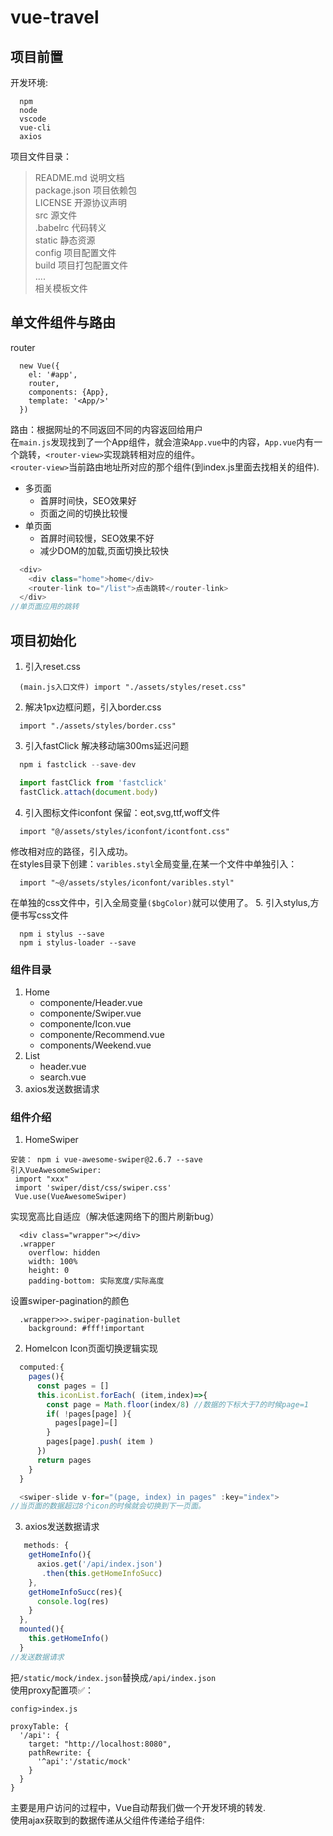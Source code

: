 # vue-travel

## 项目前置
开发环境:
```
  npm
  node
  vscode
  vue-cli
  axios
```
项目文件目录：
> README.md 说明文档 <br>
  package.json 项目依赖包<br>
  LICENSE 开源协议声明<br>
  src 源文件<br>
  .babelrc 代码转义<br>
  static 静态资源<br>
  config 项目配置文件<br>
  build 项目打包配置文件<br>
  ....<br>
  相关模板文件

## 单文件组件与路由
router
```
  new Vue({
    el: '#app',
    router,
    components: {App},
    template: '<App/>'
  })
```
路由：根据网址的不同返回不同的内容返回给用户<br>
在`main.js`发现找到了一个App组件，就会渲染`App.vue`中的内容，`App.vue`内有一个跳转，`<router-view>`实现跳转相对应的组件。<br>
`<router-view>`当前路由地址所对应的那个组件(到index.js里面去找相关的组件).
* 多页面
  *  首屏时间快，SEO效果好
  *  页面之间的切换比较慢
* 单页面
  * 首屏时间较慢，SEO效果不好
  * 减少DOM的加载,页面切换比较快
```javascript
  <div>
    <div class="home">home</div>
    <router-link to="/list">点击跳转</router-link>
  </div>
//单页面应用的跳转
```  
## 项目初始化
1. 引入reset.css
```
  (main.js入口文件) import "./assets/styles/reset.css"
```
2. 解决1px边框问题，引入border.css
```
  import "./assets/styles/border.css"
```
3. 引入fastClick 解决移动端300ms延迟问题
```javascript
  npm i fastclick --save-dev

  import fastClick from 'fastclick'
  fastClick.attach(document.body)
```
4. 引入图标文件iconfont
保留：eot,svg,ttf,woff文件
```
  import "@/assets/styles/iconfont/icontfont.css"
```
修改相对应的路径，引入成功。<br>
在styles目录下创建：`varibles.styl`全局变量,在某一个文件中单独引入：
```
  import "~@/assets/styles/iconfont/varibles.styl"
```
在单独的css文件中，引入全局变量`($bgColor)`就可以使用了。
5. 引入stylus,方便书写css文件
```
  npm i stylus --save
  npm i stylus-loader --save
```
### 组件目录
1. Home
   * componente/Header.vue
   * componente/Swiper.vue
   * componente/Icon.vue  
   * componente/Recommend.vue  
   * components/Weekend.vue
2. List
   * header.vue
   * search.vue 
3. axios发送数据请求
### 组件介绍
1. HomeSwiper
```
安装： npm i vue-awesome-swiper@2.6.7 --save
引入VueAwesomeSwiper:
 import "xxx"
 import 'swiper/dist/css/swiper.css'
 Vue.use(VueAwesomeSwiper)
```
实现宽高比自适应（解决低速网络下的图片刷新bug）
```
  <div class="wrapper"></div>
  .wrapper
    overflow: hidden
    width: 100%
    height: 0
    padding-bottom: 实际宽度/实际高度
```
设置swiper-pagination的颜色
```
  .wrapper>>>.swiper-pagination-bullet
    background: #fff!important
```
2. HomeIcon
Icon页面切换逻辑实现
```javascript
  computed:{
    pages(){
      const pages = []
      this.iconList.forEach( (item,index)=>{
        const page = Math.floor(index/8) //数据的下标大于7的时候page=1
        if( !pages[page] ){
          pages[page]=[]
        }
        pages[page].push( item )
      })
      return pages
    }
  }

  <swiper-slide v-for="(page, index) in pages" :key="index">
//当页面的数据超过8个icon的时候就会切换到下一页面。
```
3. axios发送数据请求
```javascript
   methods: {
    getHomeInfo(){
      axios.get('/api/index.json')
       .then(this.getHomeInfoSucc)
    },
    getHomeInfoSucc(res){
      console.log(res)
    }
  },
  mounted(){
    this.getHomeInfo()
  }
//发送数据请求
```
把`/static/mock/index.json`替换成`/api/index.json`<br>
使用proxy配置项✅：
```
config>index.js

proxyTable: {
  '/api': {
    target: "http://localhost:8080",
    pathRewrite: {
      '^api':'/static/mock'
    }
  }
}
```
主要是用户访问的过程中，Vue自动帮我们做一个开发环境的转发.<br>
使用ajax获取到的数据传递从父组件传递给子组件:
```
  
```